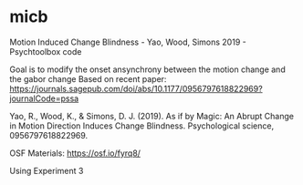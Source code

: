 # micb
Motion Induced Change Blindness - Yao, Wood, Simons 2019 - Psychtoolbox code 

Goal is to modify the onset ansynchrony between the motion change and the gabor change 
Based on recent paper: 
https://journals.sagepub.com/doi/abs/10.1177/0956797618822969?journalCode=pssa

Yao, R., Wood, K., & Simons, D. J. (2019). As if by Magic: An Abrupt Change in Motion Direction Induces Change Blindness. Psychological science, 0956797618822969.

OSF Materials: https://osf.io/fyrq8/

Using Experiment 3 
